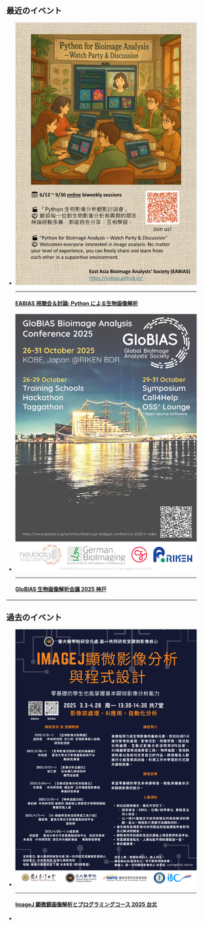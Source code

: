 
## 最近のイベント

<div class="grid cards" markdown>

-   __[![EABIAS 視聴会＆討論: Python による生物画像解析](images/EABIAS_Watch_Party_2025.jpg)](https://docs.google.com/document/d/14mRHf7DGSZsFjaJhhjdbVZDhxe5GPa-8wV1EXQE5PuI/edit?usp=sharing)__

    ---

    #### [EABIAS 視聴会＆討論: Python による生物画像解析](https://docs.google.com/document/d/14mRHf7DGSZsFjaJhhjdbVZDhxe5GPa-8wV1EXQE5PuI/edit?usp=sharing)


-   __[![GloBIAS 生物画像解析会議 2025 神戸](images/GloBIAS2025_advertising-poster_v1p32.jpg)](https://www.globias.org/activities/bioimage-analysis-conference-2025-in-kobe)__

    ---

    #### [GloBIAS 生物画像解析会議 2025 神戸](https://www.globias.org/activities/bioimage-analysis-conference-2025-in-kobe)

</div>

---

## 過去のイベント

<div class="grid cards" markdown>

-   __[![ImageJ 課程 2025 台北](images/2025_EABIAS_workshop_poster.png)](https://github.com/EABIAS/2025-ImageJ-Micro-Image-Analysis-and-Programming_Taipei)__

    ---

    #### [ImageJ 顕微鏡画像解析とプログラミングコース 2025 台北](https://github.com/EABIAS/2025-ImageJ-Micro-Image-Analysis-and-Programming_Taipei)
    
-   <!-- 為了讓排版一致，您可以在這裡新增一個空的卡片，或者放入另一個過去的活動 -->
    &nbsp; 

</div>

